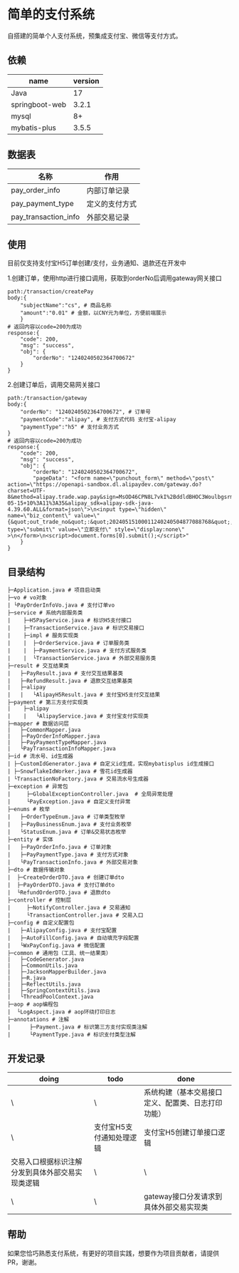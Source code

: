 # 简单的支付系统

自搭建的简单个人支付系统，预集成支付宝、微信等支付方式。

## 依赖

| name           |version|
|----------------|---|
| Java           |17|
| springboot-web |3.2.1|
| mysql          |8+|
| mybatis-plus   |3.5.5|

## 数据表
| 名称                   | 作用     |
|----------------------|--------|
| pay_order_info       | 内部订单记录 |
| pay_payment_type     | 定义的支付方式|
| pay_transaction_info | 外部交易记录|

## 使用
目前仅支持支付宝H5订单创建/支付，业务通知、退款还在开发中

1.创建订单，使用http进行接口调用，获取到orderNo后调用gateway网关接口
```http request
path:/transaction/createPay
body:{
    "subjectName":"cs", # 商品名称
    "amount":"0.01" # 金额，以CNY元为单位，方便前端展示
    }
# 返回内容以code=200为成功
response:{
    "code": 200,
    "msg": "success",
    "obj": {
        "orderNo": "1240240502364700672"
    }
}
```
2.创建订单后，调用交易网关接口
```http request
path:/transaction/gateway
body:{
    "orderNo": "1240240502364700672", # 订单号
    "paymentCode":"alipay", # 支付方式代码 支付宝-alipay
    "paymentType":"h5" # 支付业务方式
}
# 返回内容以code=200为成功
response:{
    "code": 200,
    "msg": "success",
    "obj": {
        "orderNo": "1240240502364700672",
        "pageData": "<form name=\"punchout_form\" method=\"post\" action=\"https://openapi-sandbox.dl.alipaydev.com/gateway.do?charset=UTF-8&method=alipay.trade.wap.pay&sign=MsOD46CPN8L7vkI%2BddldBHOC3Woulbgsrm7xhQhAIvIHHv%2F4zHXzMAfFgJIOd2xVaINhk9yY%2FF70QDd65AbU09uWpEFoAZhGNO%2BZVKz%2FkD03mblk1EhGtoeduV4MY9ugZZXT1YlETeOQ%2FGZc99lap5R0GgK%2Bgq4b88lICdDbof1YyYuN7wRYzcdMVQdVxRXotX05oHGUKsQwGJ8WzooSCKK%2B733SOQYRn47cTXYiQb3FYHAk7Qln7KyxJa%2B%2FKMl%2Bva9P3k39CEgVQCdwaKAsfMjZMg%3D%3D&version=1.0&app_id=9021000122696227&sign_type=RSA2&timestamp=2024-05-15+10%3A11%3A35&alipay_sdk=alipay-sdk-java-4.39.60.ALL&format=json\">\n<input type=\"hidden\" name=\"biz_content\" value=\"{&quot;out_trade_no&quot;:&quot;20240515100011240240504877088768&quot;,&quot;total_amount&quot;:&quot;0.01&quot;,&quot;subject&quot;:&quot;cs&quot;,&quot;product_code&quot;:&quot;QUICK_WAP_WAY&quot;}\">\n<input type=\"submit\" value=\"立即支付\" style=\"display:none\" >\n</form>\n<script>document.forms[0].submit();</script>"
    }
}
```

## 目录结构

```
├─Application.java # 项目启动类
├─vo # vo对象
| └PayOrderInfoVo.java # 支付订单vo
├─service # 系统内部服务类
|    ├─H5PayService.java # 标识H5支付接口
|    ├─TransactionService.java # 标识交易接口
|    ├─impl # 服务实现类
|    |  ├─OrderService.java # 订单服务类
|    |  ├─PaymentService.java # 支付方式服务类
|    |  └TransactionService.java # 外部交易服务类
├─result # 交互结果类
|   ├─PayResult.java # 支付交互结果基类
|   ├─RefundResult.java # 退款交互结果基类
|   ├─alipay 
|   |   └AlipayH5Result.java # 支付宝H5支付交互结果
├─payment # 第三方支付实现类
|    ├─alipay
|    |   └AlipayService.java # 支付宝支付实现类
├─mapper # 数据访问层
|   ├─CommonMapper.java
|   ├─PayOrderInfoMapper.java
|   ├─PayPaymentTypeMapper.java
|   └PayTransactionInfoMapper.java
├─id # 流水号、id生成器
| ├─CustomIdGenerator.java # 自定义id生成，实现mybatisplus id生成接口
| ├─SnowflakeIdWorker.java # 雪花id生成器
| └TransactionNoFactory.java # 交易流水号生成器
├─exception # 异常包
|     ├─GlobalExceptionController.java  # 全局异常处理
|     └PayException.java # 自定义支付异常
├─enums # 枚举
|   ├─OrderTypeEnum.java # 订单类型枚举
|   ├─PayBusinessEnum.java # 支付业务枚举
|   └StatusEnum.java # 订单&交易状态枚举
├─entity # 实体
|   ├─PayOrderInfo.java # 订单对象
|   ├─PayPaymentType.java # 支付方式对象
|   └PayTransactionInfo.java # 外部交易对象
├─dto # 数据传输对象
|  ├─CreateOrderDTO.java # 创建订单dto
|  ├─PayOrderDTO.java # 支付订单dto
|  └RefundOrderDTO.java # 退款dto
├─controller # 控制层
|     ├─NotifyController.java # 交易通知
|     └TransactionController.java # 交易入口
├─config # 自定义配置包
|   ├─AlipayConfig.java # 支付宝配置
|   ├─AutoFillConfig.java # 自动填充字段配置
|   └WxPayConfig.java # 微信配置
├─common # 通用包（工具、统一结果类）
|   ├─CodeGenerator.java
|   ├─CommonUtils.java
|   ├─JacksonMapperBuilder.java
|   ├─R.java
|   ├─ReflectUtils.java
|   ├─SpringContextUtils.java
|   └ThreadPoolContext.java
├─aop # aop编程包
|  └LogAspect.java # aop环绕打印日志
├─annotations # 注解
|      ├─Payment.java # 标识第三方支付实现类注解
|      └PaymentType.java # 标识支付类型注解
```


## 开发记录

| doing                    | todo                     | done                      |
|--------------------------| ------------------------ |---------------------------|
| \                        | \                        | 系统构建（基本交易接口定义、配置类、日志打印功能） |
| \                        | 支付宝H5支付通知处理逻辑 | 支付宝H5创建订单接口逻辑             |
| 交易入口根据标识注解分发到具体外部交易实现类逻辑 | \                        | \                         |
| \                        | \                        | gateway接口分发请求到具体外部交易实现类   |

## 帮助
如果您恰巧熟悉支付系统，有更好的项目实践，想要作为项目贡献者，请提供PR，谢谢。